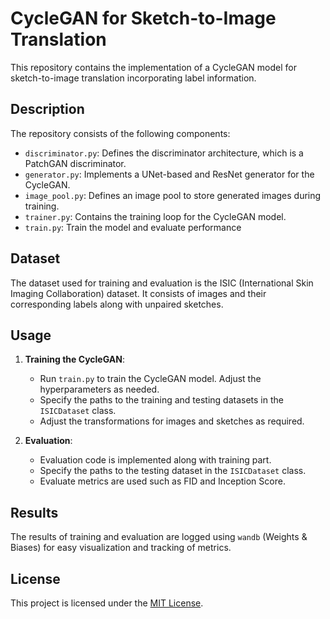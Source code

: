 # CycleGAN for Sketch-to-Image Translation

This repository contains the implementation of a CycleGAN model for sketch-to-image translation incorporating label information.

## Description

The repository consists of the following components:

- `discriminator.py`: Defines the discriminator architecture, which is a PatchGAN discriminator.
- `generator.py`: Implements a UNet-based and ResNet generator for the CycleGAN.
- `image_pool.py`: Defines an image pool to store generated images during training.
- `trainer.py`: Contains the training loop for the CycleGAN model.
- `train.py`: Train the model and evaluate performance

## Dataset

The dataset used for training and evaluation is the ISIC (International Skin Imaging Collaboration) dataset. It consists of images and their corresponding labels along with unpaired sketches.

## Usage

1. **Training the CycleGAN**:
   - Run `train.py` to train the CycleGAN model. Adjust the hyperparameters as needed.
   - Specify the paths to the training and testing datasets in the `ISICDataset` class.
   - Adjust the transformations for images and sketches as required.

   
2. **Evaluation**:
   - Evaluation code is implemented along with training part.
   - Specify the paths to the testing dataset in the `ISICDataset` class.
   - Evaluate metrics are used such as FID and Inception Score.

## Results

The results of training and evaluation are logged using `wandb` (Weights & Biases) for easy visualization and tracking of metrics.

## License

This project is licensed under the [MIT License](LICENSE).
